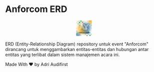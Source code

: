 # Anforcom ERD

<div  align="center">
  <img src="https://github.com/hanyaseorangpelajar/anforcom-erd/blob/main/images/anforcom23.jpg" width="10%" height="auto">
</div>

ERD (Entity-Relationship Diagram) repository untuk event "Anforcom" dirancang untuk menggambarkan entitas-entitas dan hubungan antar entitas yang terlibat dalam sistem manajemen acara ini.




<footer>
   <p>Made With &#x2764; by Adri Audifirst</p>
</footer>
